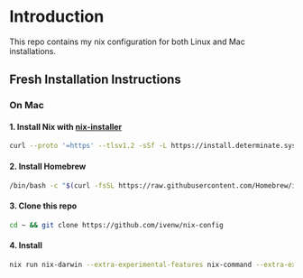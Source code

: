# Introduction

This repo contains my nix configuration for both Linux and Mac installations.

## Fresh Installation Instructions

### On Mac

#### 1. Install Nix with [nix-installer](https://github.com/DeterminateSystems/nix-installer)

```sh
curl --proto '=https' --tlsv1.2 -sSf -L https://install.determinate.systems/nix | sh -s -- install
```

#### 2. Install Homebrew

```sh
/bin/bash -c "$(curl -fsSL https://raw.githubusercontent.com/Homebrew/install/HEAD/install.sh)"
```

#### 3. Clone this repo

```sh
cd ~ && git clone https://github.com/ivenw/nix-config
```

#### 4. Install

```sh
nix run nix-darwin --extra-experimental-features nix-command --extra-experimental-features flakes -- switch --flake ~/nix-config
```
